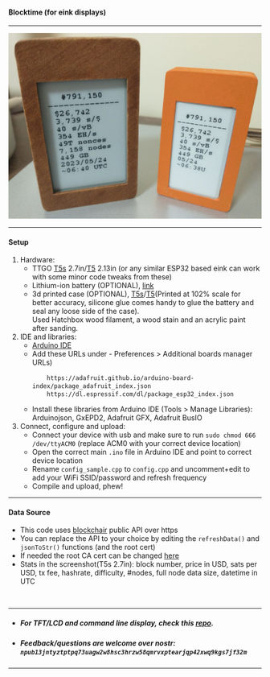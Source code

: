 #### ₿locktime (for eink displays)
---

![alt blocktime-eink](blocktime-eink.png)

---
#### Setup
1. Hardware:
    - TTGO [T5s](https://www.lilygo.cc/products/t5s-2-7inch-e-paper) 2.7in/[T5](https://www.lilygo.cc/products/t5-v2-3-1) 2.13in (or any similar ESP32 based eink can work with some minor code tweaks from these)
    - Lithium-ion battery (OPTIONAL), [link](https://www.amazon.com/dp/B08T6QS58J?psc=1&ref=ppx_yo2ov_dt_b_product_details)
    - 3d printed case (OPTIONAL), [T5s](https://www.thingiverse.com/thing:4664052)/[T5](https://www.thingiverse.com/thing:4055993)(Printed at 102% scale for better accuracy, silicone glue comes handy to glue the battery and seal any loose side of the case). <br> Used Hatchbox wood filament, a wood stain and an acrylic paint after sanding.
2. IDE and libraries:
    - [Arduino IDE](https://www.arduino.cc/en/software)
    - Add these URLs under - Preferences > Additional boards manager URLs)
        ```
            https://adafruit.github.io/arduino-board-index/package_adafruit_index.json
            https://dl.espressif.com/dl/package_esp32_index.json
        ```
    - Install these libraries from Arduino IDE (Tools > Manage Libraries): Arduinojson, GxEPD2, Adafruit GFX, Adafruit BusIO
3. Connect, configure and upload:
    - Connect your device with usb and make sure to run `sudo chmod 666 /dev/ttyACM0` (replace ACM0 with your correct device location)
    - Open the correct main `.ino` file in Arduino IDE and point to correct device location
    - Rename `config_sample.cpp` to `config.cpp` and uncomment+edit to add your WiFi SSID/password and refresh frequency
    - Compile and upload, phew!
---
#### Data Source
- This code uses [blockchair](https://api.blockchair.com/bitcoin/stats) public API over https
- You can replace the API to your choice by editing the `refreshData()` and  `jsonToStr()` functions (and the root cert)
- If needed the root CA cert can be changed [here](https://github.com/ns-xvrn/blocktime-eink/blob/main/ttgo_t5s_27/ttgo_t5s_27.ino#L20)
- Stats in the screenshot(T5s 2.7in): block number, price in USD, sats per USD, tx fee, hashrate, difficulty, #nodes, full node data size, datetime in UTC

<br />

---
- ##### For TFT/LCD and command line display, check this [repo](https://github.com/ns-xvrn/blocktime).
- ##### Feedback/questions are welcome over nostr: `npub13jntyztptpq73uagw2w8hsc3hrzw58qmrvxptearjqp42xwq9kgs7jf32m`
---